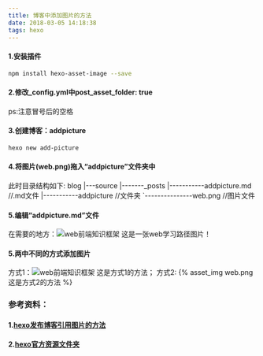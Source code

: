 ```yaml
---
title: 博客中添加图片的方法
date: 2018-03-05 14:18:38
tags: hexo
---
```

#### 1.安装插件
``` bash
npm install hexo-asset-image --save
```
#### 2.修改_config.yml中post_asset_folder: true
ps:注意冒号后的空格

#### 3.创建博客：addpicture
``` bash
hexo new add-picture
```
#### 4.将图片(web.png)拖入“addpicture”文件夹中

此时目录结构如下:
blog
|---source
|-------_posts
|-----------addpicture.md  //.md文件
|-----------addpicture       //文件夹
`---------------web.png      //图片文件

#### 5.编辑“addpicture.md”文件
<!--放入图片格式:![web前端知识框架](web.png)-->
在需要的地方：![web前端知识框架](web.png) 这是一张web学习路径图片！


#### 5.两中不同的方式添加图片
方式1：![web前端知识框架](web.png) 这是方式1的方法；
方式2: {% asset_img web.png 这是方式2的方法 %}








### 参考资料：
#### 1.[hexo发布博客引用图片的方法](https://zhuanyongxigua.github.io/2017/05/19/Hexo发布博客引用自带图片的方法/)
#### 2.[hexo官方资源文件夹](https://hexo.io/zh-cn/docs/asset-folders.html)
